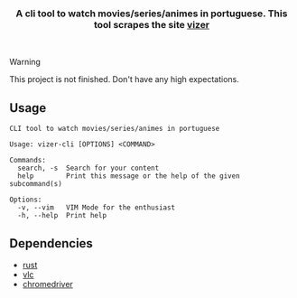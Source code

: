 <h3 align="center">
A cli tool to watch movies/series/animes in portuguese. This tool scrapes the site <a href="https://vizer.in">vizer</a>
</h3>
<br>


> [!WARNING]  
> This project is not finished. Don't have any high expectations.

## Usage
```
CLI tool to watch movies/series/animes in portuguese

Usage: vizer-cli [OPTIONS] <COMMAND>

Commands:
  search, -s  Search for your content
  help        Print this message or the help of the given subcommand(s)

Options:
  -v, --vim   VIM Mode for the enthusiast
  -h, --help  Print help
```

## Dependencies

- [rust](https://www.rust-lang.org/learn/get-started)
- [vlc](https://www.videolan.org/vlc/)
- [chromedriver](https://chromedriver.chromium.org/downloads)
